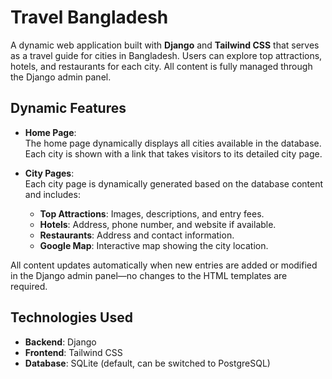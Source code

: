 # Travel Bangladesh

A dynamic web application built with **Django** and **Tailwind CSS** that serves as a travel guide for cities in Bangladesh. Users can explore top attractions, hotels, and restaurants for each city. All content is fully managed through the Django admin panel.

## Dynamic Features

- **Home Page**:  
  The home page dynamically displays all cities available in the database. Each city is shown with a link that takes visitors to its detailed city page.

- **City Pages**:  
  Each city page is dynamically generated based on the database content and includes:  
  - **Top Attractions**: Images, descriptions, and entry fees.  
  - **Hotels**: Address, phone number, and website if available.  
  - **Restaurants**: Address and contact information.  
  - **Google Map**: Interactive map showing the city location.  

All content updates automatically when new entries are added or modified in the Django admin panel—no changes to the HTML templates are required.  

## Technologies Used

- **Backend**: Django  
- **Frontend**: Tailwind CSS  
- **Database**: SQLite (default, can be switched to PostgreSQL)  




